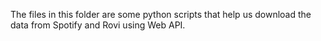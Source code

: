 The files in this folder are some python scripts that help us download the data from Spotify and Rovi using Web API.